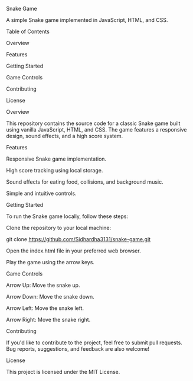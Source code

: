 Snake Game

A simple Snake game implemented in JavaScript, HTML, and CSS.


Table of Contents


Overview

Features

Getting Started

Game Controls

Contributing

License


Overview

This repository contains the source code for a classic Snake game built using vanilla JavaScript, HTML, and CSS. The game features a responsive design, sound effects, and a high score system.

Features

Responsive Snake game implementation.

High score tracking using local storage.

Sound effects for eating food, collisions, and background music.

Simple and intuitive controls.

Getting Started

To run the Snake game locally, follow these steps:


Clone the repository to your local machine:

git clone https://github.com/Sidhardha3131/snake-game.git



Open the index.html file in your preferred web browser.


Play the game using the arrow keys.


Game Controls

Arrow Up: Move the snake up.

Arrow Down: Move the snake down.

Arrow Left: Move the snake left.

Arrow Right: Move the snake right.




Contributing

If you'd like to contribute to the project, feel free to submit pull requests. Bug reports, suggestions, and feedback are also welcome!


License

This project is licensed under the MIT License.






